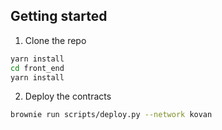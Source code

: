 ## Getting started

1. Clone the repo

```sh
yarn install
cd front_end
yarn install
```

2. Deploy the contracts

```sh
brownie run scripts/deploy.py --network kovan
```
